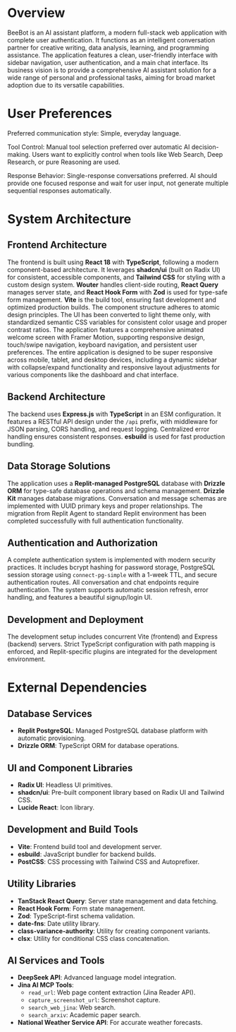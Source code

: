 # Overview

BeeBot is an AI assistant platform, a modern full-stack web application with complete user authentication. It functions as an intelligent conversation partner for creative writing, data analysis, learning, and programming assistance. The application features a clean, user-friendly interface with sidebar navigation, user authentication, and a main chat interface. Its business vision is to provide a comprehensive AI assistant solution for a wide range of personal and professional tasks, aiming for broad market adoption due to its versatile capabilities.

# User Preferences

Preferred communication style: Simple, everyday language.

Tool Control: Manual tool selection preferred over automatic AI decision-making. Users want to explicitly control when tools like Web Search, Deep Research, or pure Reasoning are used.

Response Behavior: Single-response conversations preferred. AI should provide one focused response and wait for user input, not generate multiple sequential responses automatically.

# System Architecture

## Frontend Architecture

The frontend is built using **React 18** with **TypeScript**, following a modern component-based architecture. It leverages **shadcn/ui** (built on Radix UI) for consistent, accessible components, and **Tailwind CSS** for styling with a custom design system. **Wouter** handles client-side routing, **React Query** manages server state, and **React Hook Form** with **Zod** is used for type-safe form management. **Vite** is the build tool, ensuring fast development and optimized production builds. The component structure adheres to atomic design principles. The UI has been converted to light theme only, with standardized semantic CSS variables for consistent color usage and proper contrast ratios. The application features a comprehensive animated welcome screen with Framer Motion, supporting responsive design, touch/swipe navigation, keyboard navigation, and persistent user preferences. The entire application is designed to be super responsive across mobile, tablet, and desktop devices, including a dynamic sidebar with collapse/expand functionality and responsive layout adjustments for various components like the dashboard and chat interface.

## Backend Architecture

The backend uses **Express.js** with **TypeScript** in an ESM configuration. It features a RESTful API design under the `/api` prefix, with middleware for JSON parsing, CORS handling, and request logging. Centralized error handling ensures consistent responses. **esbuild** is used for fast production bundling.

## Data Storage Solutions

The application uses a **Replit-managed PostgreSQL** database with **Drizzle ORM** for type-safe database operations and schema management. **Drizzle Kit** manages database migrations. Conversation and message schemas are implemented with UUID primary keys and proper relationships. The migration from Replit Agent to standard Replit environment has been completed successfully with full authentication functionality.

## Authentication and Authorization

A complete authentication system is implemented with modern security practices. It includes bcrypt hashing for password storage, PostgreSQL session storage using `connect-pg-simple` with a 1-week TTL, and secure authentication routes. All conversation and chat endpoints require authentication. The system supports automatic session refresh, error handling, and features a beautiful signup/login UI.

## Development and Deployment

The development setup includes concurrent Vite (frontend) and Express (backend) servers. Strict TypeScript configuration with path mapping is enforced, and Replit-specific plugins are integrated for the development environment.

# External Dependencies

## Database Services
- **Replit PostgreSQL**: Managed PostgreSQL database platform with automatic provisioning.
- **Drizzle ORM**: TypeScript ORM for database operations.

## UI and Component Libraries
- **Radix UI**: Headless UI primitives.
- **shadcn/ui**: Pre-built component library based on Radix UI and Tailwind CSS.
- **Lucide React**: Icon library.

## Development and Build Tools
- **Vite**: Frontend build tool and development server.
- **esbuild**: JavaScript bundler for backend builds.
- **PostCSS**: CSS processing with Tailwind CSS and Autoprefixer.

## Utility Libraries
- **TanStack React Query**: Server state management and data fetching.
- **React Hook Form**: Form state management.
- **Zod**: TypeScript-first schema validation.
- **date-fns**: Date utility library.
- **class-variance-authority**: Utility for creating component variants.
- **clsx**: Utility for conditional CSS class concatenation.

## AI Services and Tools
- **DeepSeek API**: Advanced language model integration.
- **Jina AI MCP Tools**:
    - `read_url`: Web page content extraction (Jina Reader API).
    - `capture_screenshot_url`: Screenshot capture.
    - `search_web_jina`: Web search.
    - `search_arxiv`: Academic paper search.
- **National Weather Service API**: For accurate weather forecasts.